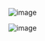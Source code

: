 ![image](https://github.com/user-attachments/assets/4d48e40b-c9f2-4861-8af1-835568f8d935)




![image](https://github.com/user-attachments/assets/fe9d1d66-e2fd-48d5-8b56-afd51f70f681)

